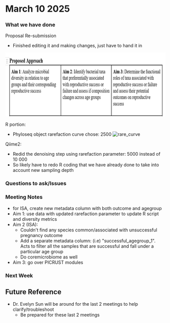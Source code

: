 # March 10 2025

### What we have done

Proposal Re-submission
- Finished editing it and making changes, just have to hand it in
 <img src="../images/proposed_approach3.png" height="200" width="700">


R portion:
- Phyloseq object rarefaction curve chose: 2500
![rare_curve](https://github.com/user-attachments/assets/0659e601-ab59-4232-b904-f6ce157a49e2)


Qiime2:
- Redid the denoising step using rarefaction parameter: 5000 instead of 10 000
- So likely have to redo R coding that we have already done to take into account new sampling depth

### Questions to ask/Issues


### Meeting Notes
- for ISA, create new metadata column with both outcome and agegroup
- Aim 1: use data with updated rarefaction parameter to update R script and diversity metrics
- Aim 2 (ISA):
  - Couldn't find any species common/associated with unsuccessful pregnancy outcome
  - Add a separate metadata column: (i.e) "successful_agegroup_1". Acts to filter all the samples that are successful and fall under a particular age group
  - Do coremicrobiome as well
- Aim 3: go over PICRUST modules 

### Next Week

## Future Reference
- Dr. Evelyn Sun will be around for the last 2 meetings to help clarify/troubleshoot
  - Be prepared for these last 2 meetings 

